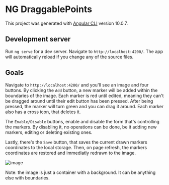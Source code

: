 # NG DraggablePoints

This project was generated with [Angular CLI](https://github.com/angular/angular-cli) version 10.0.7.

## Development server

Run `ng serve` for a dev server. Navigate to `http://localhost:4200/`. The app will automatically reload if you change any of the source files.

## Goals

Navigate to `http://localhost:4200/` and you'll see an image and four buttons.
By clicking the `Add` button, a new marker will be added within the boundaries of the image.
Each marker is red until edited, meaning they can't be dragged around until their edit button has been pressed.
After being pressed, the marker will turn green and you can drag it around.
Each marker also has a cross icon, that deletes it.

The `Enable/Disable` buttons, enable and disable the form that's controlling the markers. By disabling it, no operations can be done,
be it adding new markers, editing or deleting existing ones.

Lastly, there's the `Save` button, that saves the current drawn markers coordinates to the local storage.
Then, on page refresh, the markers coordinates are restored and immediatly redrawn to the image.

![image](https://user-images.githubusercontent.com/54550772/156543325-9408ada2-1768-4094-9bca-2cc13ad5e264.png)

Note: the image is just a container with a background. It can be anything else with boundaries.
